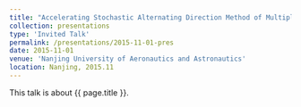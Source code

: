 ```yaml
---
title: "Accelerating Stochastic Alternating Direction Method of Multipliers by Variance Reduction"
collection: presentations
type: 'Invited Talk'
permalink: /presentations/2015-11-01-pres
date: 2015-11-01
venue: 'Nanjing University of Aeronautics and Astronautics'
location: Nanjing, 2015.11
---
```


This talk is about {{ page.title }}.

